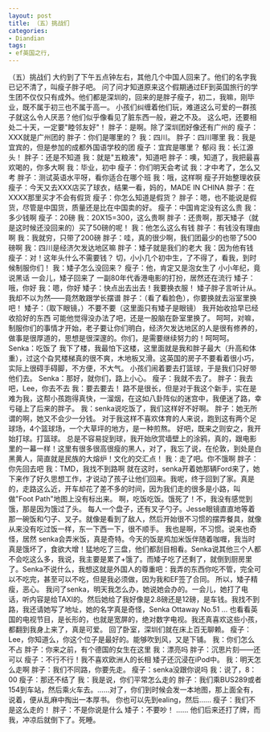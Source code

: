 ```yaml
---
layout: post
title: （五）挑战们
categories:
- Diandian
tags:
- ef英国之行, 
---
```

（五）挑战们 大约到了下午五点钟左右，其他几个中国人回来了。他们的名字我已记不清了，叫瘦子胖子吧。 问了问才知道原来这个假期通过EF到英国旅行的学生团不仅仅只有成外。他们都是深圳的，回来的是胖子瘦子，初二，我嘛，刚毕业，既不属于初三也不属于高一。 小孩们纠缠着他们玩，难道这么可爱的一群孩子就这么令人厌恶？他们似乎像看见了脏东西一般，避之不及。 这么吧，还要相处二十天，一定要"睦邻友好"！ 胖子：是啊。除了深圳团好像还有广州的 瘦子：XXX就是广州团的 胖子：你们是哪里的？ 我：四川。 胖子：四川哪里 我：我是宜宾的，但是参加的成都外国语学校的团 瘦子：宜宾是哪里？ 郁闷 我：长江源头！ 胖子：还是不知道 我：就是"五粮液"，知道吧 胖子：噢，知道了，我把最喜欢喝的，你多大啊 我：毕业，初中 瘦子：你们明天会考试 我：才中考了，怎么又考 胖子：测试英语水平呀，看你适合在哪个班 我：哦，这样啊 瘦子开始整理收获 瘦子：今天又去XXX店买了球衣，结果一看，妈的，MADE IN CHINA 胖子：在XXXX那里买才不会有假货 瘦子：你怎么知道是假货？ 胖子：嗯，也不能说是假货，尽管是中国货，质量还是比在中国卖的好。 瘦子：中国肯定没有这么贵 我：多少钱啊 瘦子：20磅 我：20X15=300，这么贵啊 胖子：还贵啊，那天矮子（就是这时候还没回来的）买了50磅的呢！ 我：他怎么这么有钱 胖子：有钱没有理由啊 我：我就穷，只带了200磅 胖子：哇，真的很少啊，我们团最少的也带了500磅啊 我：四川是经济欠发达地区嘛 胖子：矮子就是我们的老大 我：因为他有钱 瘦子：对！这年头什么不需要钱？ 切，小小几个初中生，了不得了，看我，到时候制服你们！ 我：矮子怎么没回来？ 瘦子：他，肯定又是泡女生了 小小年纪，竟说黑话 一会儿，矮子回来了 一副80年代香港电影的打扮，居然还在流行 矮子：哦，你好 我：嗯，你好 矮子：快点出去出去！我要换衣服！ 矮子胖子言听计从。我却不以为然——竟然敢跟学长摆谱 胖子：（看了看脸色），你要换就去浴室里换吧！ 矮子：（取下眼镜，）不要不要（这里面只有矮子是眼镜） 我开始收拾早已经收拾好的东西 可能他觉得没办法了吧，还是一股脑在卧室里换了。 呵呵，对嘛，制服你们的事情才开始，老子要让你们明白，经济欠发达地区的人是很有修养的，做事是很厚道的，思想是很深邃的。你们，是需要继续努力的！呵呵呵。 Senka：吃饭了 我下了楼，我最怕下这楼，这里面就是我和胖子最大（升高和体重），过这个旮旯楼梯真的很不爽，木地板又滑。这英国的房子不要看着很小巧，实际上很碍手碍脚，不方便，不大气。 小孩们闹着要去打篮球，于是我们只好带他们去。 Senka：那好，就你们，路上小心。 瘦子：我就不去了。 胖子：我去吧，Lee，你去不去 我：要去要去！ 路不是很长，但是对于我这个新手，实在是难为我，这帮小孩跑得真快，一溜烟，在这如八卦阵似的迷宫中，我便迷了路，幸亏碰上了后来的胖子。 我：senka说吃饭了，我们这样好不好啊。 胖子：她无所谓的啊，她又不会少一分钱。 对于我这样不喜欢体育的人来说，跑到这有两个足球场，4个篮球场，一个大草坪的地方，是一种煎熬。 好吧，既来之则安之，我开始打球。打篮球。 总是不容易捉到球，我开始欣赏墙壁上的涂鸦，真的，跟电影里的一幕一样！这里有很多很高很瘦的黑人，对了，我忘了说，在伦敦，到处是白黑黄人，简直就是民族的大熔炉！文化的交汇点！ 我：走了吧。你不饿啊 胖子：你先回去吧 我：TMD，我找不到路啊 就在这时，senka开着她那辆Ford来了，她下来作了好久思想工作，才说动了孩子让他们回来。我呢，终于回到了家。真是的，走路这么近，开车却花了差不多的时间，因为我们走的很多是小路，叫做"Foot Path"地图上没有标出来。 啊，吃饭吃饭。饿死了！不，我没有感觉到饿，那是因为饿过了头。 每人一个盘子，还有叉子勺子。Jesse眼镜直直地等着那一碗饭和勺子、叉子。就像是看到了敌人，然后开始很不习惯的摆弄餐具，就像从来没有吃过饭一样，东一下西一下，很不顺手。 我也是啊，不习惯。说来也奇怪，居然 senka会弄米饭，真是奇特。今天的饭是鸡加米饭伴随着咖喱，我当时真是饿坏了，食欲大增！猛地吃了三盘，他们都刮目相看。Senka说其他三个人都不会吃这么多，我说，我主要是累了+饿了。而矮子吃了还剩了，就倒到厨房里了。Senka不说什么，我想这就是外国人的尊重吧：我弄的东西你吃不管，完全可以不吃完，甚至可以不吃，但是我必须做，因为我和EF签了合同。 所以，矮子精瘦，恶心。 我问了senka，明天我怎么办，她说她会办的。一会儿，她打了电话，听内容是给TAXI的。然后她给了我好像是2.8磅还是12磅，是车钱。我找不到路，我还请她写了地址，她的名字真是奇怪，Senka Ottaway No.51 … 也看看英国的电视节目，是长形的，也就是宽屏的，绝对数字电视。我还真喜欢这些小孩，都翻到我身上来了，真是可爱。 回了卧室，深圳们就在床上百无聊赖。 瘦子：Lee，你知道么，你这个位子是最好的。能够吹到风，又是下铺。 我：你们怎么不占 胖子：你来之前，有个德国的女生在这里 我：漂亮吗 胖子：沉思片刻——还可以 瘦子：不行不行！我不喜欢欧洲人的长相 矮子还沉浸在iPod中。 我：明天怎么走啊 胖子：我们不同路，你要先走。 瘦子：senka没跟你说吗 我：说了，8：00 瘦子：那还不结了 我：我是说，你们平常怎么走的 胖子：我们乘BUS289或者154到车站，然后乘火车去。……对了，你们到时候会发一本地图，那上面全有，说着，便从乱麻中掏出一本厚书。 你也可以先到ealing，然后…… 瘦子：我们不是这么走的！ 胖子：不是你说是什么 矮子：不要吵！ …… 他们后来还打了牌，而我，冲凉后就倒下了。死睡。